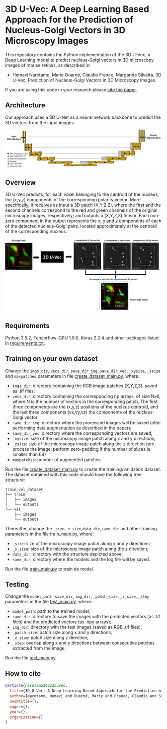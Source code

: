 # 3D U-Vec: A Deep Learning Based Approach for the Prediction of Nucleus-Golgi Vectors in 3D Microscopy Images



This repository contains the Python implementation of the 3D U-Vec, a Deep Learning model to predict nucleus-Golgi vectors in 3D microscopy images of mouse retinas, as described in: 

- Hemaxi Narotamo, Marie Ouarné, Cláudio Franco, Margarida Silveira, 3D U-Vec: Prediction of Nucleus-Golgi Vectors in 3D Microscopy Images.

If you are using this code in your research please [cite the paper](#how-to-cite).

## Architecture

Our approach uses a 3D U-Net as a neural network backbone to predict the 3D vectors from the input images.

![](https://github.com/HemaxiN/3D_U-Vec/blob/main/images/overviewa.png)

## Overview

3D U-Vec predicts, for each voxel belonging to the centroid of the nucleus, the (x,y,z) components of the corresponding polarity vector. More specifically, it receives as input a 3D patch (X,Y,Z,2), where the first and the second channels correspond to the red and green channels of the original microscopy images, respectively; and outputs a (X,Y,Z,3) tensor. Each non-zero component in the output represents the x, y and z components of each of the detected nucleus-Golgi pairs, located approximately at the centroid of the corresponding nucleus.

![](https://github.com/HemaxiN/3D_U-Vec/blob/main/images/overview.png)

## Requirements

Python 3.5.2, Tensorflow-GPU 1.9.0, Keras 2.2.4 and other packages listed in [requirements.txt](https://github.com/HemaxiN/3D_U-Vec/blob/main/requirements.txt).

## Training on your own dataset

Change the `imgs_dir`, `vecs_dir`, `save_dir_img`, `save_dir_vec`, `_xysize`, `_zsize` and `maxpatches` parameters in file [create_dataset_main.py](https://github.com/HemaxiN/3D_U-Vec/blob/main/create_dataset_main.py), where:

*  `imgs_dir`: directory containing the RGB image patches (X,Y,Z,3), saved as .tif files;
*  `vecs_dir`: directory containing the corresponding np arrays, of size Nx6, where N is the number of vectors in the corresponding patch. The first three components are the (x,y,z) positions of the nucleus centroid, and the last three components (vx,vy,vz) the components of the nucleus-Golgi vector;
*  `save_dir_img`: directory where the processed images will be saved (after performing data augmentation as described in the paper);
*  `save_dir_vec`: directory where the corresponding vectors are saved;
*  `_xysize`: size of the microscopy image patch along x and y directions;
*  `_zsize`: size of the microscopy image patch along the z direction (pre-process the image: perform zero-padding if the number of slices is smaller than 64)
*  `maxpatches`: number of augmented patches.

Run the file [create_dataset_main.py](https://github.com/HemaxiN/3D_U-Vec/blob/main/create_dataset_main.py) to create the training/validation dataset. The dataset obtained with this code should have the following tree structure:

```
train_val_dataset
├── train
│   ├── images
│   └── outputs
└── val
    ├── images
    └── outputs
```

Thereafter, change the `_size`,`_z_size`,`data_dir`,`save_dir` and other training parameters in the file [train_main.py](https://github.com/HemaxiN/3D_U-Vec/blob/main/train_main.py), where:

* `_size`: size of the microscopy image patch along x and y directions;
* `_s_size`: size of the microscopy image patch along the z direction;
* `data_dir`: directory with the structure depicted above;
* `save_dir`: directory where the models and the log file will be saved.

Run the file [train_main.py](https://github.com/HemaxiN/3D_U-Vec/blob/main/train_main.py) to train de model.

## Testing

Change the `model_path`, `save_dir`, `img_dir`, `_patch_size`, `_z_size`, `_step` parameters in the file [test_main.py](https://github.com/HemaxiN/3D_U-Vec/blob/main/test_main.py), where:

* `model_path`: path to the trained model;
* `save_dir`: directory to save the images with the predicted vectors (as .tif files) and the predicted vectors (as .npy arrays);
* `img_dir`: directory with the test images (saved as RGB .tif files);
* `_patch_size`: patch size along x and y directions;
* `_z_size`: patch size along z direction;
* `_step`: overlap along x and y directions between consecutive patches extracted from the image.

Run the file [test_main.py](https://github.com/HemaxiN/3D_U-Vec/blob/main/test_main.py).


## How to cite
```bibtex
@article{narotamo20223duvec,
  title={3D U-Vec: A Deep Learning Based Approach for the Prediction of Nucleus-Golgi Vectors in 3D Microscopy Images},
  author={Narotamo, Hemaxi and Ouarné, Marie and Franco, Cláudio and Silveira, Margarida},
  booktitle={},
  pages={},
  year={},
  organization={}
}
```

